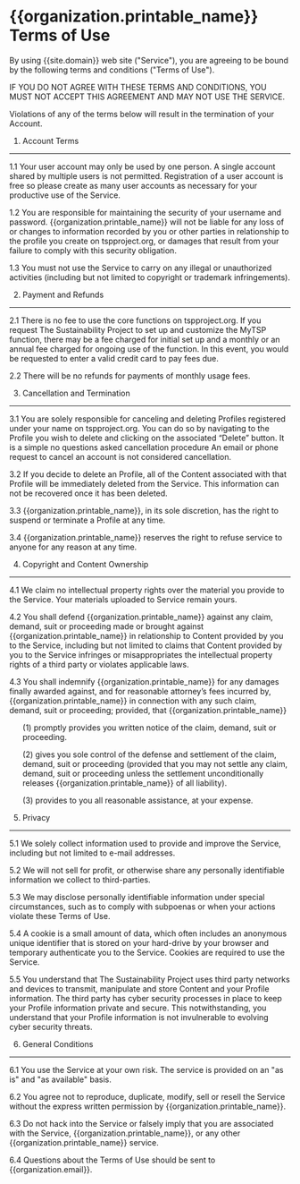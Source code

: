 {{organization.printable_name}} Terms of Use
=======================================

By using {{site.domain}} web site (&quot;Service&quot;), you are
agreeing to be bound by the following terms and conditions
(&quot;Terms of Use&quot;).

IF YOU DO NOT AGREE WITH THESE TERMS AND CONDITIONS, YOU MUST NOT ACCEPT
THIS AGREEMENT AND MAY NOT USE THE SERVICE.

Violations of any of the terms below will result in the termination of
your Account.

1. Account Terms
----------------

1.1 Your user account may only be used by one person. A single account shared
    by multiple users is not permitted. Registration of a user account is
    free so please create as many user accounts as necessary for your
    productive use of the Service.

1.2 You are responsible for maintaining the security of your username
    and password. {{organization.printable_name}} will not be liable
    for any loss of or changes to information recorded by you or other parties
    in relationship to the profile you create on tspproject.org, or damages
    that result from your failure to comply with this security obligation.

1.3 You must not use the Service to carry on any illegal or unauthorized
    activities (including but not limited to copyright or trademark
    infringements).

2. Payment and Refunds
----------------------

2.1 There is no fee to use the core functions on tspproject.org. If you request
    The Sustainability Project to set up and customize the MyTSP function,
    there may be a fee charged for initial set up and a monthly or an annual
    fee charged for ongoing use of the function. In this event, you would be
    requested to enter a valid credit card to pay fees due.

2.2 There will be no refunds for payments of monthly usage fees.

3. Cancellation and Termination
-------------------------------

3.1 You are solely responsible for canceling and deleting Profiles registered
    under your name on tspproject.org. You can do so by navigating to the
    Profile you wish to delete and clicking on the associated “Delete” button.
    It is a simple no questions asked cancellation procedure
    An email or phone request to cancel an account is not considered
    cancellation.

3.2 If you decide to delete an Profile, all of the Content associated with
    that Profile will be immediately deleted from the Service. This information
     can not be recovered once it has been deleted.

3.3 {{organization.printable_name}}, in its sole discretion, has the right
    to suspend or terminate a Profile at any time.

3.4 {{organization.printable_name}} reserves the right to refuse service
    to anyone for any reason at any time.

4. Copyright and Content Ownership
----------------------------------

4.1 We claim no intellectual property rights over the material you provide
    to the Service. Your materials uploaded to Service remain yours.

4.2 You shall defend {{organization.printable_name}} against any claim, demand,
    suit or proceeding made or brought against {{organization.printable_name}}
    in relationship to Content provided by you to the Service, including but
    not limited to claims that Content provided by you to the Service infringes
    or misappropriates the intellectual property rights of a third party
    or violates applicable laws.

4.3 You shall indemnify {{organization.printable_name}} for any damages finally
    awarded against, and for reasonable attorney’s fees incurred by,
    {{organization.printable_name}} in connection with any such claim, demand, suit
    or proceeding; provided, that {{organization.printable_name}}

<ul>
    (1) promptly provides you written notice of the claim, demand, suit
    or proceeding.
</ul>

<ul>
    (2) gives you sole control of the defense and settlement of the claim,
    demand, suit or proceeding (provided that you may not settle any claim,
    demand, suit or proceeding unless the settlement unconditionally
    releases {{organization.printable_name}} of all liability).
</ul>
<ul>
    (3) provides to you all reasonable assistance, at your expense.
</ul>

5. Privacy
----------

5.1 We solely collect information used to provide and improve the Service,
    including but not limited to e-mail addresses.

5.2 We will not sell for profit, or otherwise share any personally identifiable
    information we collect to third-parties.

5.3 We may disclose personally identifiable information under special
    circumstances, such as to comply with subpoenas or when your
    actions violate these Terms of Use.

5.4 A cookie is a small amount of data, which often includes an anonymous
    unique identifier that is stored on your hard-drive by your browser
    and temporary authenticate you to the Service. Cookies are required
    to use the Service.

5.5 You understand that The Sustainability Project uses third party networks
    and devices to transmit, manipulate and store Content and your Profile
    information. The third party has cyber security processes in place to keep
    your Profile information private and secure. This notwithstanding,
    you understand that your Profile information is not invulnerable
    to evolving cyber security threats.

6. General Conditions
---------------------

6.1 You use the Service at your own risk. The service is provided on
    an &quot;as is&quot; and &quot;as available&quot; basis.

6.2 You agree not to reproduce, duplicate, modify, sell or resell the Service
    without the express written permission by {{organization.printable_name}}.

6.3 Do not hack into the Service or falsely imply that you are
    associated with the Service, {{organization.printable_name}}, or any other
    {{organization.printable_name}} service.

6.4 Questions about the Terms of Use should be sent to {{organization.email}}.



